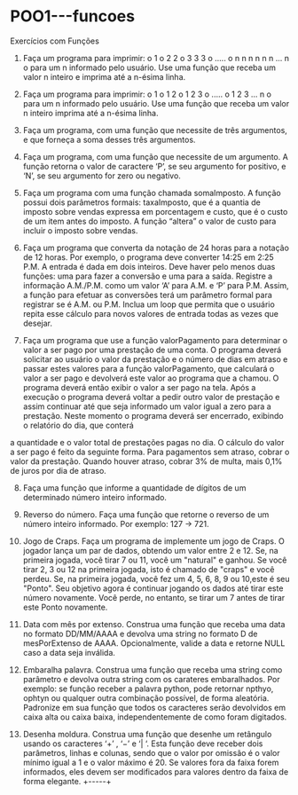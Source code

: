 # POO1---funcoes

Exercícios com Funções
1. Faça um programa para imprimir:
o 1
o 2 2
o 3 3 3
o .....
o n n n n n n ... n
o
para um n informado pelo usuário. Use uma função que receba um valor n
inteiro e imprima até a n-ésima linha.

2. Faça um programa para imprimir:
o 1
o 1 2
o 1 2 3
o .....
o 1 2 3 ... n
o
para um n informado pelo usuário. Use uma função que receba um valor n
inteiro imprima até a n-ésima linha.

3. Faça um programa, com uma função que necessite de três argumentos, e que
forneça a soma desses três argumentos.

4. Faça um programa, com uma função que necessite de um argumento. A função
retorna o valor de caractere ‘P’, se seu argumento for positivo, e ‘N’, se seu
argumento for zero ou negativo.

5. Faça um programa com uma função chamada somaImposto. A função possui dois
parâmetros formais: taxaImposto, que é a quantia de imposto sobre vendas expressa
em porcentagem e custo, que é o custo de um item antes do imposto. A função
“altera” o valor de custo para incluir o imposto sobre vendas.

6. Faça um programa que converta da notação de 24 horas para a notação de 12 horas.
Por exemplo, o programa deve converter 14:25 em 2:25 P.M. A entrada é dada em
dois inteiros. Deve haver pelo menos duas funções: uma para fazer a conversão e
uma para a saída. Registre a informação A.M./P.M. como um valor ‘A’ para A.M. e
‘P’ para P.M. Assim, a função para efetuar as conversões terá um parâmetro formal
para registrar se é A.M. ou P.M. Inclua um loop que permita que o usuário repita
esse cálculo para novos valores de entrada todas as vezes que desejar.

7. Faça um programa que use a função valorPagamento para determinar o valor a ser
pago por uma prestação de uma conta. O programa deverá solicitar ao usuário o
valor da prestação e o número de dias em atraso e passar estes valores para a função
valorPagamento, que calculará o valor a ser pago e devolverá este valor ao
programa que a chamou. O programa deverá então exibir o valor a ser pago na tela.
Após a execução o programa deverá voltar a pedir outro valor de prestação e assim
continuar até que seja informado um valor igual a zero para a prestação. Neste
momento o programa deverá ser encerrado, exibindo o relatório do dia, que conterá

a quantidade e o valor total de prestações pagas no dia. O cálculo do valor a ser
pago é feito da seguinte forma. Para pagamentos sem atraso, cobrar o valor da
prestação. Quando houver atraso, cobrar 3% de multa, mais 0,1% de juros por dia
de atraso.

8. Faça uma função que informe a quantidade de dígitos de um determinado número
inteiro informado.

9. Reverso do número. Faça uma função que retorne o reverso de um número inteiro
informado. Por exemplo: 127 -> 721.

10. Jogo de Craps. Faça um programa de implemente um jogo de Craps. O jogador
lança um par de dados, obtendo um valor entre 2 e 12. Se, na primeira jogada, você
tirar 7 ou 11, você um "natural" e ganhou. Se você tirar 2, 3 ou 12 na primeira
jogada, isto é chamado de "craps" e você perdeu. Se, na primeira jogada, você fez
um 4, 5, 6, 8, 9 ou 10,este é seu "Ponto". Seu objetivo agora é continuar jogando os
dados até tirar este número novamente. Você perde, no entanto, se tirar um 7 antes
de tirar este Ponto novamente.

11. Data com mês por extenso. Construa uma função que receba uma data no formato
DD/MM/AAAA e devolva uma string no formato D de mesPorExtenso de AAAA.
Opcionalmente, valide a data e retorne NULL caso a data seja inválida.

12. Embaralha palavra. Construa uma função que receba uma string como parâmetro
e devolva outra string com os carateres embaralhados. Por exemplo: se função
receber a palavra python, pode retornar npthyo, ophtyn ou qualquer outra
combinação possível, de forma aleatória. Padronize em sua função que todos os
caracteres serão devolvidos em caixa alta ou caixa baixa, independentemente de
como foram digitados.

13. Desenha moldura. Construa uma função que desenhe um retângulo usando os
caracteres ‘+’ , ‘−’ e ‘| ‘. Esta função deve receber dois parâmetros, linhas e colunas,
sendo que o valor por omissão é o valor mínimo igual a 1 e o valor máximo é 20. Se
valores fora da faixa forem informados, eles devem ser modificados para valores
dentro da faixa de forma elegante.
+-----+
